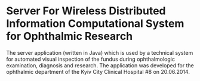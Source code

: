 # Server For Wireless Distributed Information Computational System for Ophthalmic Research
The server application (written in Java) which is used by a technical system for automated visual inspection of the fundus during ophthalmologic examination, diagnosis and research. The application was developed for the ophthalmic department of the Kyiv City Clinical Hospital #8 on 20.06.2014.
